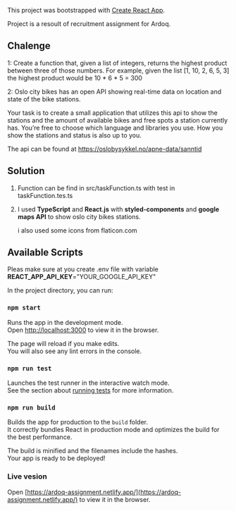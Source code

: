 This project was bootstrapped with [Create React App](https://github.com/facebook/create-react-app).

Project is a resoult of recruitment  assignment for Ardoq.

## Chalenge

1: Create a function that, given a list of integers, returns the highest product between three of those numbers. For example, given the list [1, 10, 2, 6, 5, 3] the highest product would be 10 * 6 * 5 = 300

2: Oslo city bikes has an open API showing real-time data on location and state of the bike stations. 

Your task is to create a small application that utilizes this api to show the stations and the amount of available bikes and free spots a station currently has. You’re free to choose which language and libraries you use. How you show the stations and status is also up to you. 

The api can be found at https://oslobysykkel.no/apne-data/sanntid

## Solution

1. Function can be find in src/taskFunction.ts with test in taskFunction.tes.ts 

2. I used **TypeScript** and **React.js** with **styled-components** and **google maps API** to show oslo city bikes stations.

    i also used some icons from flaticon.com


## Available Scripts

Pleas make sure at you create .env file with variable **REACT_APP_API_KEY**="YOUR_GOOGLE_API_KEY"

In the project directory, you can run:

### `npm start`

Runs the app in the development mode.<br />
Open [http://localhost:3000](http://localhost:3000) to view it in the browser.

The page will reload if you make edits.<br />
You will also see any lint errors in the console.

### `npm run test`

Launches the test runner in the interactive watch mode.<br />
See the section about [running tests](https://facebook.github.io/create-react-app/docs/running-tests) for more information.

### `npm run build`

Builds the app for production to the `build` folder.<br />
It correctly bundles React in production mode and optimizes the build for the best performance.

The build is minified and the filenames include the hashes.<br />
Your app is ready to be deployed!

### Live vesion 


Open [https://ardoq-assignment.netlify.app/](https://ardoq-assignment.netlify.app/) to view it in the browser.


